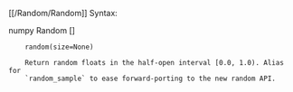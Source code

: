 [[/Random/Random]]
Syntax:

  numpy Random []


        random(size=None)

        Return random floats in the half-open interval [0.0, 1.0). Alias for
        `random_sample` to ease forward-porting to the new random API.
        